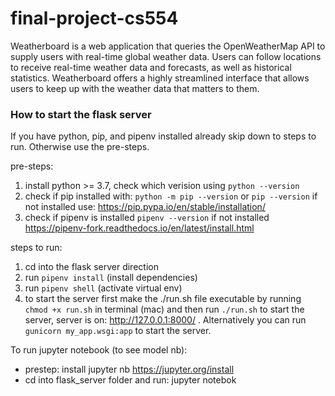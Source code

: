 # final-project-cs554
Weatherboard is a web application that queries the OpenWeatherMap API to supply users with real-time global weather data. Users can follow locations to receive real-time weather data and forecasts, as well as historical statistics. Weatherboard offers a highly streamlined interface that allows users to keep up with the weather data that matters to them.


### How to start the flask server
If you have python, pip, and pipenv installed already skip down to steps to run. Otherwise use the pre-steps.

pre-steps: 
1. install python >= 3.7, check which verision using ```python --version```
2. check if pip installed with: ```python -m pip --version``` or ```pip --version``` if not installed use: https://pip.pypa.io/en/stable/installation/ 
3. check if pipenv is installed ```pipenv --version``` if not installed https://pipenv-fork.readthedocs.io/en/latest/install.html 

steps to run:
1. cd into the flask server direction 
2. run ```pipenv install``` (install dependencies)
3. run ```pipenv shell``` (activate virtual env)
4. to start the server first make the ./run.sh file executable by running ```chmod +x run.sh``` in terminal (mac) and then run ```./run.sh``` to start the server, server is on: http://127.0.0.1:8000/ . Alternatively you can run ```gunicorn my_app.wsgi:app``` to start the server.

To run jupyter notebook (to see model nb): 
- prestep: install jupyter nb https://jupyter.org/install
- cd into flask_server folder and run: jupyter notebok
 
